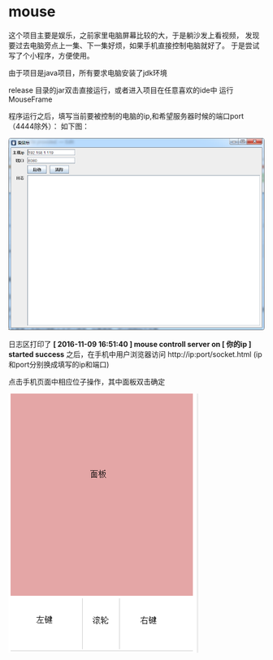 # mouse

这个项目主要是娱乐，之前家里电脑屏幕比较的大，于是躺沙发上看视频，
发现要过去电脑旁点上一集、下一集好烦，如果手机直接控制电脑就好了。
于是尝试写了个小程序，方便使用。

由于项目是java项目，所有要求电脑安装了jdk环境

release 目录的jar双击直接运行，或者进入项目在任意喜欢的ide中
运行 MouseFrame

程序运行之后，填写当前要被控制的电脑的ip,和希望服务器时候的端口port
（4444除外）：
如下图：

![运行效果](./mouse-home.png)

日志区打印了
**[ 2016-11-09 16:51:40 ]	mouse controll server on [ 你的ip ] started success**
之后，在手机中用户浏览器访问
http://ip:port/socket.html (ip和port分别换成填写的ip和端口)

点击手机页面中相应位子操作，其中面板双击确定

![鼠标](./mouse-func.png)

